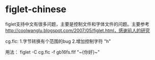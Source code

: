 # figlet-chinese

figlet支持中文有很多问题，主要是控制文件和字体文件的问题。主要参考 http://coolwanglu.blogspot.com/2007/05/figlet.html，感谢前人的研究

cg.flc:
1.字节转换有个范围的bug
2.增加控制字符 "h"

用法：
figlet -C cg.flc -f gb16fs.flf "~{你好}~"
